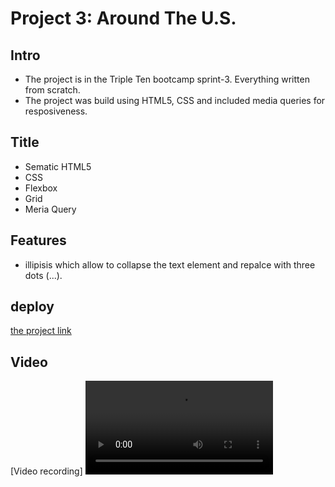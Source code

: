 # Project 3: Around The U.S.

## Intro

- The project is in the Triple Ten bootcamp sprint-3. Everything written from scratch.
- The project was build using HTML5, CSS and included media queries for resposiveness.

## Title

- Sematic HTML5
- CSS
- Flexbox
- Grid
- Meria Query

## Features

- illipisis which allow to collapse the text element and repalce with three dots (...).

## deploy

[the project link](https://jmik-thang.github.io/se_project_aroundtheus/)

## Video
[Video recording]
<video controls src="project record.mp4" title="Preject video record"></video>









